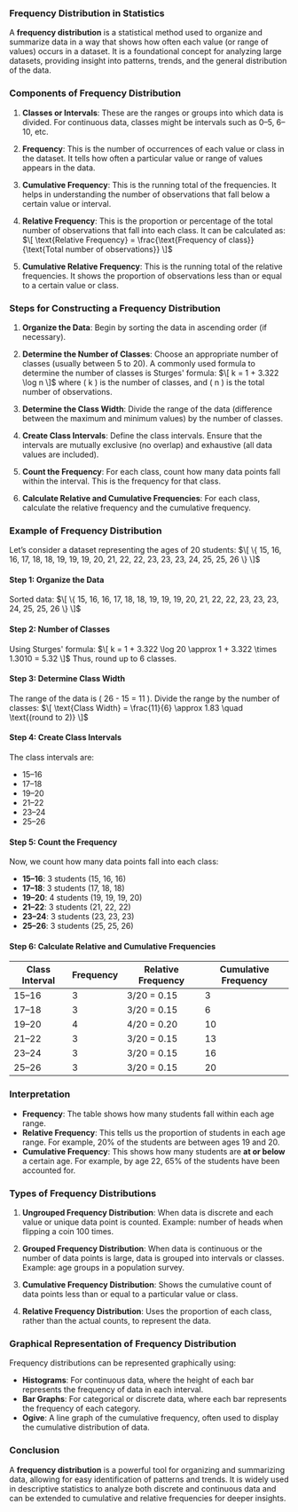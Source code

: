 ### **Frequency Distribution in Statistics**

A **frequency distribution** is a statistical method used to organize and summarize data in a way that shows how often each value (or range of values) occurs in a dataset. It is a foundational concept for analyzing large datasets, providing insight into patterns, trends, and the general distribution of the data.

### **Components of Frequency Distribution**

1. **Classes or Intervals**: These are the ranges or groups into which data is divided. For continuous data, classes might be intervals such as 0–5, 6–10, etc.
   
2. **Frequency**: This is the number of occurrences of each value or class in the dataset. It tells how often a particular value or range of values appears in the data.

3. **Cumulative Frequency**: This is the running total of the frequencies. It helps in understanding the number of observations that fall below a certain value or interval.

4. **Relative Frequency**: This is the proportion or percentage of the total number of observations that fall into each class. It can be calculated as:
   $\[
   \text{Relative Frequency} = \frac{\text{Frequency of class}}{\text{Total number of observations}}
   \]$

5. **Cumulative Relative Frequency**: This is the running total of the relative frequencies. It shows the proportion of observations less than or equal to a certain value or class.

### **Steps for Constructing a Frequency Distribution**

1. **Organize the Data**: Begin by sorting the data in ascending order (if necessary).

2. **Determine the Number of Classes**: Choose an appropriate number of classes (usually between 5 to 20). A commonly used formula to determine the number of classes is Sturges' formula:
   $\[
   k = 1 + 3.322 \log n
   \]$
   where \( k \) is the number of classes, and \( n \) is the total number of observations.

3. **Determine the Class Width**: Divide the range of the data (difference between the maximum and minimum values) by the number of classes.

4. **Create Class Intervals**: Define the class intervals. Ensure that the intervals are mutually exclusive (no overlap) and exhaustive (all data values are included).

5. **Count the Frequency**: For each class, count how many data points fall within the interval. This is the frequency for that class.

6. **Calculate Relative and Cumulative Frequencies**: For each class, calculate the relative frequency and the cumulative frequency.

### **Example of Frequency Distribution**

Let’s consider a dataset representing the ages of 20 students:
$\[
\{ 15, 16, 16, 17, 18, 18, 19, 19, 19, 20, 21, 22, 22, 23, 23, 23, 24, 25, 25, 26 \}
\]$

#### Step 1: Organize the Data

Sorted data:
$\[
\{ 15, 16, 16, 17, 18, 18, 19, 19, 19, 20, 21, 22, 22, 23, 23, 23, 24, 25, 25, 26 \}
\]$

#### Step 2: Number of Classes

Using Sturges' formula:
$\[
k = 1 + 3.322 \log 20 \approx 1 + 3.322 \times 1.3010 = 5.32
\]$
Thus, round up to 6 classes.

#### Step 3: Determine Class Width

The range of the data is \( 26 - 15 = 11 \). Divide the range by the number of classes:
$\[
\text{Class Width} = \frac{11}{6} \approx 1.83 \quad \text{(round to 2)}
\]$

#### Step 4: Create Class Intervals

The class intervals are:
- 15–16
- 17–18
- 19–20
- 21–22
- 23–24
- 25–26

#### Step 5: Count the Frequency

Now, we count how many data points fall into each class:
- **15–16**: 3 students (15, 16, 16)
- **17–18**: 3 students (17, 18, 18)
- **19–20**: 4 students (19, 19, 19, 20)
- **21–22**: 3 students (21, 22, 22)
- **23–24**: 3 students (23, 23, 23)
- **25–26**: 3 students (25, 25, 26)

#### Step 6: Calculate Relative and Cumulative Frequencies

| Class Interval | Frequency | Relative Frequency | Cumulative Frequency |
|----------------|-----------|--------------------|----------------------|
| 15–16          | 3         | 3/20 = 0.15        | 3                    |
| 17–18          | 3         | 3/20 = 0.15        | 6                    |
| 19–20          | 4         | 4/20 = 0.20        | 10                   |
| 21–22          | 3         | 3/20 = 0.15        | 13                   |
| 23–24          | 3         | 3/20 = 0.15        | 16                   |
| 25–26          | 3         | 3/20 = 0.15        | 20                   |

### **Interpretation**

- **Frequency**: The table shows how many students fall within each age range.
- **Relative Frequency**: This tells us the proportion of students in each age range. For example, 20% of the students are between ages 19 and 20.
- **Cumulative Frequency**: This shows how many students are **at or below** a certain age. For example, by age 22, 65% of the students have been accounted for.

### **Types of Frequency Distributions**

1. **Ungrouped Frequency Distribution**: When data is discrete and each value or unique data point is counted. Example: number of heads when flipping a coin 100 times.
   
2. **Grouped Frequency Distribution**: When data is continuous or the number of data points is large, data is grouped into intervals or classes. Example: age groups in a population survey.

3. **Cumulative Frequency Distribution**: Shows the cumulative count of data points less than or equal to a particular value or class.

4. **Relative Frequency Distribution**: Uses the proportion of each class, rather than the actual counts, to represent the data.

### **Graphical Representation of Frequency Distribution**

Frequency distributions can be represented graphically using:

- **Histograms**: For continuous data, where the height of each bar represents the frequency of data in each interval.
- **Bar Graphs**: For categorical or discrete data, where each bar represents the frequency of each category.
- **Ogive**: A line graph of the cumulative frequency, often used to display the cumulative distribution of data.

### **Conclusion**

A **frequency distribution** is a powerful tool for organizing and summarizing data, allowing for easy identification of patterns and trends. It is widely used in descriptive statistics to analyze both discrete and continuous data and can be extended to cumulative and relative frequencies for deeper insights.
